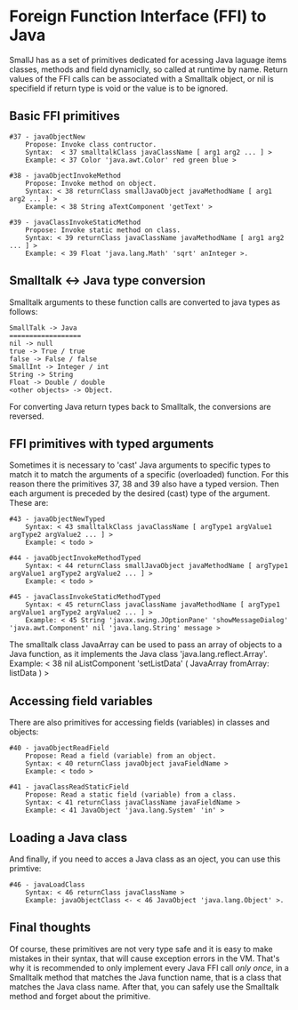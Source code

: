 

# Foreign Function Interface (FFI) to Java
SmallJ has as a set of primitives dedicated for acessing Java laguage items
classes, methods and field dynamiclly, so called at runtime by name.
Return values of the FFI calls can be associated with a Smalltalk object,
or nil is specifield if return type is void or the value is to be ignored.

## Basic FFI primitives

	#37 - javaObjectNew
		Propose: Invoke class contructor.
		Syntax:  < 37 smalltalkClass javaClassName [ arg1 arg2 ... ] >
		Example: < 37 Color 'java.awt.Color' red green blue >

	#38 - javaObjectInvokeMethod
		Propose: Invoke method on object.
		Syntax: < 38 returnClass smallJavaObject javaMethodName [ arg1 arg2 ... ] >
		Example: < 38 String aTextComponent 'getText' >

	#39 - javaClassInvokeStaticMethod
		Propose: Invoke static method on class.
		Syntax: < 39 returnClass javaClassName javaMethodName [ arg1 arg2 ... ] >
		Example: < 39 Float 'java.lang.Math' 'sqrt' anInteger >.

## Smalltalk <-> Java type conversion
Smalltalk arguments to these function calls are converted to java types as follows:

	SmallTalk -> Java
	==================
	nil -> null
	true -> True / true
	false -> False / false
	SmallInt -> Integer / int
	String -> String
	Float -> Double / double
	<other objects> -> Object.

For converting Java return types back to Smalltalk, the conversions are reversed.

## FFI primitives with typed arguments

Sometimes it is necessary to 'cast' Java arguments to specific types
to match it to match the arguments of a specific (overloaded) function.
For this reason there the primitives 37, 38 and 39 also have a typed version.
Then each argument is preceded by the desired (cast) type of the argument.
These are:

	#43 - javaObjectNewTyped
		Syntax: < 43 smalltalkClass javaClassName [ argType1 argValue1 argType2 argValue2 ... ] >
		Example: < todo >

	#44 - javaObjectInvokeMethodTyped
		Syntax: < 44 returnClass smallJavaObject javaMethodName [ argType1 argValue1 argType2 argValue2 ... ] >
		Example: < todo >

	#45 - javaClassInvokeStaticMethodTyped
		Syntax: < 45 returnClass javaClassName javaMethodName [ argType1 argValue1 argType2 argValue2 ... ] >
		Example: < 45 String 'javax.swing.JOptionPane' 'showMessageDialog' 'java.awt.Component' nil 'java.lang.String' message >

The smalltalk class JavaArray can be used to pass an array of objects to a Java function,
as it implements the Java class 'java.lang.reflect.Array'.
	Example: < 38 nil aListComponent 'setListData' ( JavaArray fromArray: listData ) >

## Accessing field variables

There are also primitives for accessing fields (variables) in classes and objects:

	#40 - javaObjectReadField
		Propose: Read a field (variable) from an object.
		Syntax: < 40 returnClass javaObject javaFieldName >
		Example: < todo >

	#41 - javaClassReadStaticField
		Propose: Read a static field (variable) from a class.
		Syntax: < 41 returnClass javaClassName javaFieldName >
		Example: < 41 JavaObject 'java.lang.System' 'in' >

## Loading a Java class

And finally, if you need to acces a Java class as an oject, you can use this primtive:

	#46 - javaLoadClass
		Syntax: < 46 returnClass javaClassName >
		Example: javaObjectClass <- < 46 JavaObject 'java.lang.Object' >.

## Final thoughts

Of course, these primitives are not very type safe and it is easy to make mistakes in their syntax,
that will cause exception errors in the VM.
That's why it is recommended to only implement every Java FFI call *only once*,
in a Smalltalk method that matches the Java function name,
that is a class that matches the Java class name.
After that, you can safely use the Smalltalk method and forget about the primitive.
